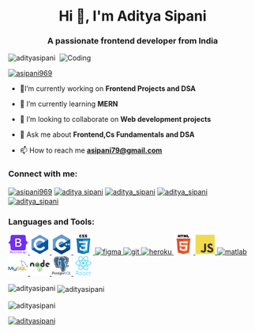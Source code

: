 
<h1 align="center">Hi 👋, I'm Aditya Sipani</h1>
<h3 align="center">A passionate frontend developer from India</h3>

<img align="right" alt="Coding" width="400" src="https://user-images.githubusercontent.com/81328619/213875785-400ae517-156b-4aca-a787-bac75d84c393.gif">

<p align="left"> <img src="https://komarev.com/ghpvc/?username=adityasipani&label=Profile%20views&color=0e75b6&style=flat" alt="adityasipani" /> </p>


<p align="left"> <a href="https://twitter.com/asipani969" target="blank"><img src="https://img.shields.io/twitter/follow/asipani969?logo=twitter&style=for-the-badge" alt="asipani969" /></a> </p>

- 👀I’m currently working on **Frontend Projects and DSA**

- 🌱 I’m currently learning **MERN**

- 👯 I’m looking to collaborate on **Web development projects**

- 💬 Ask me about **Frontend,Cs Fundamentals and DSA**

- 📫 How to reach me **asipani79@gmail.com**

<h3 align="left">Connect with me:</h3>
<p align="left">
<a href="https://twitter.com/asipani969" target="blank"><img align="center" src="https://raw.githubusercontent.com/rahuldkjain/github-profile-readme-generator/master/src/images/icons/Social/twitter.svg" alt="asipani969" height="30" width="40" /></a>
<a href="https://linkedin.com/in/aditya sipani" target="blank"><img align="center" src="https://raw.githubusercontent.com/rahuldkjain/github-profile-readme-generator/master/src/images/icons/Social/linked-in-alt.svg" alt="aditya sipani" height="30" width="40" /></a>
<a href="https://instagram.com/aditya_sipani" target="blank"><img align="center" src="https://raw.githubusercontent.com/rahuldkjain/github-profile-readme-generator/master/src/images/icons/Social/instagram.svg" alt="aditya_sipani" height="30" width="40" /></a>
<a href="https://www.youtube.com/c/aditya_sipani" target="blank"><img align="center" src="https://raw.githubusercontent.com/rahuldkjain/github-profile-readme-generator/master/src/images/icons/Social/youtube.svg" alt="aditya_sipani" height="30" width="40" /></a>
<a href="https://www.leetcode.com/aditya_sipani" target="blank"><img align="center" src="https://raw.githubusercontent.com/rahuldkjain/github-profile-readme-generator/master/src/images/icons/Social/leet-code.svg" alt="aditya_sipani" height="30" width="40" /></a>
</p>

<h3 align="left">Languages and Tools:</h3>
<p align="left"> <a href="https://getbootstrap.com" target="_blank" rel="noreferrer"> <img src="https://raw.githubusercontent.com/devicons/devicon/master/icons/bootstrap/bootstrap-plain-wordmark.svg" alt="bootstrap" width="40" height="40"/> </a> <a href="https://www.cprogramming.com/" target="_blank" rel="noreferrer"> <img src="https://raw.githubusercontent.com/devicons/devicon/master/icons/c/c-original.svg" alt="c" width="40" height="40"/> </a> <a href="https://www.w3schools.com/cpp/" target="_blank" rel="noreferrer"> <img src="https://raw.githubusercontent.com/devicons/devicon/master/icons/cplusplus/cplusplus-original.svg" alt="cplusplus" width="40" height="40"/> </a> <a href="https://www.w3schools.com/css/" target="_blank" rel="noreferrer"> <img src="https://raw.githubusercontent.com/devicons/devicon/master/icons/css3/css3-original-wordmark.svg" alt="css3" width="40" height="40"/> </a> <a href="https://www.figma.com/" target="_blank" rel="noreferrer"> <img src="https://www.vectorlogo.zone/logos/figma/figma-icon.svg" alt="figma" width="40" height="40"/> </a> <a href="https://git-scm.com/" target="_blank" rel="noreferrer"> <img src="https://www.vectorlogo.zone/logos/git-scm/git-scm-icon.svg" alt="git" width="40" height="40"/> </a> <a href="https://heroku.com" target="_blank" rel="noreferrer"> <img src="https://www.vectorlogo.zone/logos/heroku/heroku-icon.svg" alt="heroku" width="40" height="40"/> </a> <a href="https://www.w3.org/html/" target="_blank" rel="noreferrer"> <img src="https://raw.githubusercontent.com/devicons/devicon/master/icons/html5/html5-original-wordmark.svg" alt="html5" width="40" height="40"/> </a> <a href="https://developer.mozilla.org/en-US/docs/Web/JavaScript" target="_blank" rel="noreferrer"> <img src="https://raw.githubusercontent.com/devicons/devicon/master/icons/javascript/javascript-original.svg" alt="javascript" width="40" height="40"/> </a> <a href="https://www.mathworks.com/" target="_blank" rel="noreferrer"> <img src="https://upload.wikimedia.org/wikipedia/commons/2/21/Matlab_Logo.png" alt="matlab" width="40" height="40"/> </a> <a href="https://www.mysql.com/" target="_blank" rel="noreferrer"> <img src="https://raw.githubusercontent.com/devicons/devicon/master/icons/mysql/mysql-original-wordmark.svg" alt="mysql" width="40" height="40"/> </a> <a href="https://nodejs.org" target="_blank" rel="noreferrer"> <img src="https://raw.githubusercontent.com/devicons/devicon/master/icons/nodejs/nodejs-original-wordmark.svg" alt="nodejs" width="40" height="40"/> </a> <a href="https://www.postgresql.org" target="_blank" rel="noreferrer"> <img src="https://raw.githubusercontent.com/devicons/devicon/master/icons/postgresql/postgresql-original-wordmark.svg" alt="postgresql" width="40" height="40"/> </a> <a href="https://reactjs.org/" target="_blank" rel="noreferrer"> <img src="https://raw.githubusercontent.com/devicons/devicon/master/icons/react/react-original-wordmark.svg" alt="react" width="40" height="40"/> </a> </p>

<p><img align="left" src="https://github-readme-stats.vercel.app/api/top-langs?username=adityasipani&show_icons=true&locale=en&layout=compact" alt="adityasipani" /></p>

<p>&nbsp;<img align="center" src="https://github-readme-stats.vercel.app/api?username=adityasipani&show_icons=true&locale=en" alt="adityasipani" /></p>

<p><img align="center" src="https://github-readme-streak-stats.herokuapp.com/?user=adityasipani&" alt="adityasipani" /></p>
<p align="left"> <a href="https://github.com/ryo-ma/github-profile-trophy"><img src="https://github-profile-trophy.vercel.app/?username=adityasipani" alt="adityasipani" /></a> </p>

